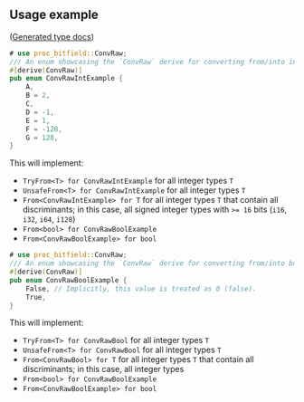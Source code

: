 ## Usage example
([Generated type docs](https://docs.rs/proc-bitfield/latest/proc_bitfield/example/struct.ConvRawExample.html))

```rust
# use proc_bitfield::ConvRaw;
/// An enum showcasing the `ConvRaw` derive for converting from/into integers.
#[derive(ConvRaw)]
pub enum ConvRawIntExample {
    A,
    B = 2,
    C,
    D = -1,
    E = 1,
    F = -128,
    G = 128,
}
```

This will implement:
- `TryFrom<T> for ConvRawIntExample` for all integer types `T`
- `UnsafeFrom<T> for ConvRawIntExample` for all integer types `T`
- `From<ConvRawIntExample> for T` for all integer types `T` that contain all discriminants; in this case, all signed integer types with `>= 16` bits (`i16`, `i32`, `i64`, `i128`)
- `From<bool> for ConvRawBoolExample`
- `From<ConvRawBoolExample> for bool`

```rust
# use proc_bitfield::ConvRaw;
/// An enum showcasing the `ConvRaw` derive for converting from/into booleans.
#[derive(ConvRaw)]
pub enum ConvRawBoolExample {
    False, // Implicitly, this value is treated as 0 (false).
    True,
}
```

This will implement:
- `TryFrom<T> for ConvRawBool` for all integer types `T`
- `UnsafeFrom<T> for ConvRawBool` for all integer types `T`
- `From<ConvRawBool> for T` for all integer types `T` that contain all discriminants; in this case, all integer types
- `From<bool> for ConvRawBoolExample`
- `From<ConvRawBoolExample> for bool`
